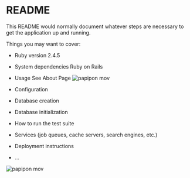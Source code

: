 # README

This README would normally document whatever steps are necessary to get the
application up and running.

Things you may want to cover:

* Ruby version
2.4.5

* System dependencies
Ruby on Rails 

* Usage
See About Page
![papipon mov](https://user-images.githubusercontent.com/50140667/62032494-c4183b80-b224-11e9-92fe-ff48f8c3fdbd.gif)

* Configuration

* Database creation

* Database initialization

* How to run the test suite

* Services (job queues, cache servers, search engines, etc.)

* Deployment instructions

* ...

![papipon mov](https://user-images.githubusercontent.com/50140667/62032494-c4183b80-b224-11e9-92fe-ff48f8c3fdbd.gif)
